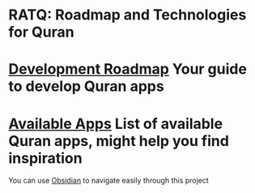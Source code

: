 # RATQ: Roadmap and Technologies for Quran


# [Development Roadmap](./Development%20Guidelines.md) Your guide to develop Quran apps
# [Available Apps](./Available%20Apps.md) List of available Quran apps, might help you find inspiration



You can use [Obsidian](https://obsidian.md/) to navigate easily through this project
